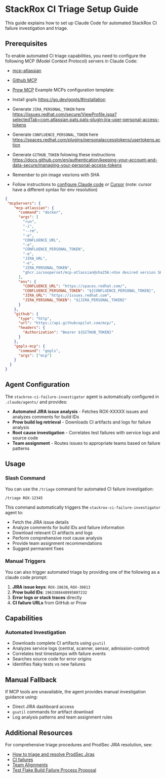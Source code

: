# StackRox CI Triage Setup Guide

This guide explains how to set up Claude Code for automated StackRox CI failure investigation and triage.

## Prerequisites

To enable automated CI triage capabilities, you need to configure the following MCP (Model Context Protocol) servers in Claude Code:

- [mcp-atlassian](https://github.com/sooperset/mcp-atlassian)
- [Github MCP](https://github.com/github/github-mcp-server)
- [Prow MCP](https://github.com/redhat-community-ai-tools/prowject)
Example MCPs configuration template:

- Install gopls https://go.dev/gopls/#installation
- Generate `JIRA_PERSONAL_TOKEN` here https://issues.redhat.com/secure/ViewProfile.jspa?selectedTab=com.atlassian.pats.pats-plugin:jira-user-personal-access-tokens
- Generate `CONFLUENCE_PERSONAL_TOKEN`  here https://spaces.redhat.com/plugins/personalaccesstokens/usertokens.action
- Generate `GITHUB_TOKEN` folowing these instructions https://docs.github.com/en/authentication/keeping-your-account-and-data-secure/managing-your-personal-access-tokens
- Remember to pin image vesrions with SHA
- Follow instructions to [configure Claude code](https://docs.claude.com/en/docs/claude-code/mcp) or [Cursor](https://cursor.com/docs/context/mcp) (note: cursor have a different syntax for env resolution)

```json
{
 "mcpServers": {
    "mcp-atlassian": {
      "command": "docker",
      "args": [
        "run",
        "-i",
        "--rm",
        "-e",
        "CONFLUENCE_URL",
        "-e",
        "CONFLUENCE_PERSONAL_TOKEN",
        "-e",
        "JIRA_URL",
        "-e",
        "JIRA_PERSONAL_TOKEN",
        "ghcr.io/sooperset/mcp-atlassian@sha256:<Use desired version SHA>"
      ],
      "env": {
        "CONFLUENCE_URL": "https://spaces.redhat.com/",
        "CONFLUENCE_PERSONAL_TOKEN": "${CONFLUENCE_PERSONAL_TOKEN}",
        "JIRA_URL": "https://issues.redhat.com",
        "JIRA_PERSONAL_TOKEN": "${JIRA_PERSONAL_TOKEN}"
      }
    },
    "github": {
      "type": "http",
      "url": "https://api.githubcopilot.com/mcp/",
      "headers": {
        "Authorization": "Bearer ${GITHUB_TOKEN}"
      }
    },
    "gopls-mcp": {
      "command": "gopls",
      "args": ["mcp"]
    }
  }
}
```

## Agent Configuration

The `stackrox-ci-failure-investigator` agent is automatically configured in `.claude/agents/` and provides:

- **Automated JIRA issue analysis** - Fetches ROX-XXXXX issues and analyzes comments for build IDs
- **Prow build log retrieval** - Downloads CI artifacts and logs for failure analysis
- **Root cause investigation** - Correlates test failures with service logs and source code
- **Team assignment** - Routes issues to appropriate teams based on failure patterns

## Usage

### Slash Command

You can use the `/triage` command for automated CI failure investigation:

```
/triage ROX-12345
```

This command automatically triggers the `stackrox-ci-failure-investigator` agent to:
- Fetch the JIRA issue details
- Analyze comments for build IDs and failure information
- Download relevant CI artifacts and logs
- Perform comprehensive root cause analysis
- Provide team assignment recommendations
- Suggest permanent fixes

### Manual Triggers

You can also trigger automated triage by providing one of the following as a claude code prompt:

1. **JIRA issue keys**: `ROX-28636`, `ROX-30813`
2. **Prow build IDs**: `1963388448995807232`
3. **Error logs or stack traces** directly
4. **CI failure URLs** from GitHub or Prow

## Capabilities

### Automated Investigation
- Downloads complete CI artifacts using `gsutil`
- Analyzes service logs (central, scanner, sensor, admission-control)
- Correlates test timestamps with failure events
- Searches source code for error origins
- Identifies flaky tests vs new failures

## Manual Fallback

If MCP tools are unavailable, the agent provides manual investigation guidance using:
- Direct JIRA dashboard access
- `gsutil` commands for artifact download
- Log analysis patterns and team assignment rules

## Additional Resources

For comprehensive triage procedures and ProdSec JIRA resolution, see:
- [How to triage and resolve ProdSec Jiras](https://spaces.redhat.com/spaces/StackRox/pages/459707157/How+to+triage+and+resolve+ProdSec+Jiras)
- [CI failures](https://spaces.redhat.com/spaces/StackRox/pages/580716357/CI+failures)
- [Team Alignments](https://spaces.redhat.com/spaces/StackRox/pages/256862805/Team+Alignments)
- [Test Flake Build Failure Process Proposal](https://spaces.redhat.com/spaces/StackRox/pages/259780495/Test+Flake+Build+Failure+Process+Proposal)
